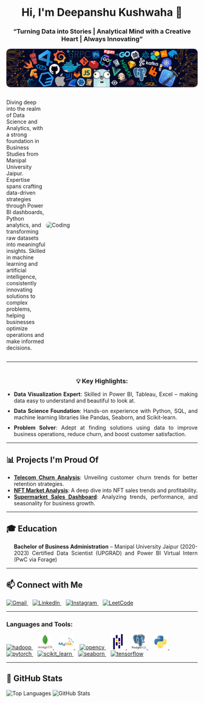 <h1 align="center">Hi, I'm Deepanshu Kushwaha 👋</h1>
<h3 align="center">“Turning Data into Stories | Analytical Mind with a Creative Heart | Always Innovating”</h3>

<p align="center">
  <img src="https://github.com/Deepanshu-analyst/Deepanshu-analyst/blob/main/240304586-d48893bd-0757-481c-8d7e-ba3e163feae7.png" alt="Banner" width="800" style="border-radius: 10px;" />
</p>

<div style="display: flex; align-items: center;">
  <p style="flex: 1;">
    Diving deep into the realm of Data Science and Analytics, with a strong foundation in Business Studies from Manipal University Jaipur. Expertise spans crafting data-driven strategies through Power BI 
    dashboards, Python analytics, and transforming raw datasets into meaningful insights. Skilled in machine learning and artificial intelligence, consistently innovating solutions to complex problems, helping 
    businesses optimize operations and make informed decisions.
  </p>
  <img align="right" alt="Coding" width="400" src="https://user-images.githubusercontent.com/74038190/212749171-b84692a8-2b04-4e3b-93ca-ac14705da224.gif" style="border-radius: 10px;"/>
</div>


---

<h3 align="center" style="margin-top: 40px;">💡 Key Highlights:</h3>
<ul style="max-width: 800px; margin: 0 auto; text-align: justify; padding-left: 20px;">
  <li style="margin-bottom: 10px;"><strong>Data Visualization Expert</strong>: Skilled in Power BI, Tableau, Excel – making data easy to understand and beautiful to look at.</li>
  <li style="margin-bottom: 10px;"><strong>Data Science Foundation</strong>: Hands-on experience with Python, SQL, and machine learning libraries like Pandas, Seaborn, and Scikit-learn.</li>
  <li><strong>Problem Solver</strong>: Adept at finding solutions using data to improve business operations, reduce churn, and boost customer satisfaction.</li>
</ul>

---

## 📊 Projects I'm Proud Of
<ul style="text-align: justify; padding-left: 20px;">
  <li><strong><a href="https://deepanshu-analyst.github.io/Telecom-Chrun-Analysis/" target="_blank">Telecom Churn Analysis</a></strong>: Unveiling customer churn trends for better retention strategies.</li>
  <li><strong><a href="https://deepanshu-analyst.github.io/NFT-Cryptopunk_Analysis/" target="_blank">NFT Market Analysis</a></strong>: A deep dive into NFT sales trends and profitability.</li>
  <li><strong><a href="https://deepanshu-analyst.github.io/power-BI-project/" target="_blank">Supermarket Sales Dashboard</a></strong>: Analyzing trends, performance, and seasonality for business growth.</li>
</ul>

---

## 🎓 Education
<p style="text-align: justify; padding-left: 20px;">
  <strong>Bachelor of Business Administration</strong> – Manipal University Jaipur (2020-2023)  
  Certified Data Scientist (UPGRAD) and Power BI Virtual Intern (PwC via Forage)
</p>

---

## 📫 Connect with Me

<p align="left">
  <a href="mailto:rachitkushwaha1090@gmail.com" target="_blank">
    <img src="https://static.vecteezy.com/system/resources/previews/020/964/377/original/gmail-mail-icon-for-web-design-free-png.png" alt="Gmail" height="40" width="40" />
  </a>&nbsp;&nbsp;
  <a href="https://www.linkedin.com/in/deepanshu-kushwaha/" target="_blank">
    <img src="https://raw.githubusercontent.com/rahuldkjain/github-profile-readme-generator/master/src/images/icons/Social/linked-in-alt.svg" alt="LinkedIn" height="40" width="40" />
  </a>&nbsp;&nbsp;
  <a href="https://instagram.com/rach_it_99" target="_blank">
    <img src="https://raw.githubusercontent.com/rahuldkjain/github-profile-readme-generator/master/src/images/icons/Social/instagram.svg" alt="Instagram" height="40" width="40" />
  </a>&nbsp;&nbsp;
  <a href="https://www.leetcode.com/rachit_99" target="_blank">
    <img src="https://raw.githubusercontent.com/rahuldkjain/github-profile-readme-generator/master/src/images/icons/Social/leet-code.svg" alt="LeetCode" height="40" width="40" />
  </a>
</p>

---

<h3 align="left">Languages and Tools:</h3>
<p align="left"> 
  <a href="https://hadoop.apache.org/" target="_blank" rel="noreferrer"> 
    <img src="https://www.vectorlogo.zone/logos/apache_hadoop/apache_hadoop-icon.svg" alt="hadoop" width="40" height="40"/> 
  </a>&nbsp;&nbsp; 
  <a href="https://www.mongodb.com/" target="_blank" rel="noreferrer"> 
    <img src="https://raw.githubusercontent.com/devicons/devicon/master/icons/mongodb/mongodb-original-wordmark.svg" alt="mongodb" width="40" height="40"/> 
  </a>&nbsp;&nbsp; 
  <a href="https://www.mysql.com/" target="_blank" rel="noreferrer"> 
    <img src="https://raw.githubusercontent.com/devicons/devicon/master/icons/mysql/mysql-original-wordmark.svg" alt="mysql" width="40" height="40"/> 
  </a>&nbsp;&nbsp; 
  <a href="https://opencv.org/" target="_blank" rel="noreferrer"> 
    <img src="https://www.vectorlogo.zone/logos/opencv/opencv-icon.svg" alt="opencv" width="40" height="40"/> 
  </a>&nbsp;&nbsp; 
  <a href="https://pandas.pydata.org/" target="_blank" rel="noreferrer"> 
    <img src="https://raw.githubusercontent.com/devicons/devicon/2ae2a900d2f041da66e950e4d48052658d850630/icons/pandas/pandas-original.svg" alt="pandas" width="40" height="40"/> 
  </a>&nbsp;&nbsp; 
  <a href="https://www.postgresql.org" target="_blank" rel="noreferrer"> 
    <img src="https://raw.githubusercontent.com/devicons/devicon/master/icons/postgresql/postgresql-original-wordmark.svg" alt="postgresql" width="40" height="40"/> 
  </a>&nbsp;&nbsp; 
  <a href="https://www.python.org" target="_blank" rel="noreferrer"> 
    <img src="https://raw.githubusercontent.com/devicons/devicon/master/icons/python/python-original.svg" alt="python" width="40" height="40"/> 
  </a>&nbsp;&nbsp; 
  <a href="https://pytorch.org/" target="_blank" rel="noreferrer"> 
    <img src="https://www.vectorlogo.zone/logos/pytorch/pytorch-icon.svg" alt="pytorch" width="40" height="40"/> 
  </a>&nbsp;&nbsp; 
  <a href="https://scikit-learn.org/" target="_blank" rel="noreferrer"> 
    <img src="https://upload.wikimedia.org/wikipedia/commons/0/05/Scikit_learn_logo_small.svg" alt="scikit_learn" width="40" height="40"/> 
  </a>&nbsp;&nbsp; 
  <a href="https://seaborn.pydata.org/" target="_blank" rel="noreferrer"> 
    <img src="https://seaborn.pydata.org/_images/logo-mark-lightbg.svg" alt="seaborn" width="40" height="40"/> 
  </a>&nbsp;&nbsp; 
  <a href="https://www.tensorflow.org" target="_blank" rel="noreferrer"> 
    <img src="https://www.vectorlogo.zone/logos/tensorflow/tensorflow-icon.svg" alt="tensorflow" width="40" height="40"/> 
  </a>
</p>

---

## 🌟 GitHub Stats

<div align="left">
  <img src="https://github-readme-stats.vercel.app/api/top-langs?username=deepanshu-analyst&show_icons=true&locale=en&layout=compact" alt="Top Languages" width="400" />
  <img src="https://github-readme-stats.vercel.app/api?username=deepanshu-analyst&show_icons=true&locale=en" alt="GitHub Stats" width="400" />
</div>
